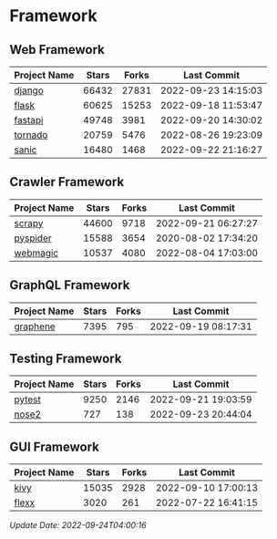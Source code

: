 # Framework

## Web Framework
| Project Name | Stars | Forks | Last Commit |
| ------------ | ----- | ----- | ----------- |
| [django](https://github.com/django/django) | 66432 | 27831 | 2022-09-23 14:15:03 |
| [flask](https://github.com/pallets/flask) | 60625 | 15253 | 2022-09-18 11:53:47 |
| [fastapi](https://github.com/tiangolo/fastapi) | 49748 | 3981 | 2022-09-20 14:30:02 |
| [tornado](https://github.com/tornadoweb/tornado) | 20759 | 5476 | 2022-08-26 19:23:09 |
| [sanic](https://github.com/sanic-org/sanic) | 16480 | 1468 | 2022-09-22 21:16:27 |

## Crawler Framework
| Project Name | Stars | Forks | Last Commit |
| ------------ | ----- | ----- | ----------- |
| [scrapy](https://github.com/scrapy/scrapy) | 44600 | 9718 | 2022-09-21 06:27:27 |
| [pyspider](https://github.com/binux/pyspider) | 15588 | 3654 | 2020-08-02 17:34:20 |
| [webmagic](https://github.com/code4craft/webmagic) | 10537 | 4080 | 2022-08-04 17:03:00 |

## GraphQL Framework
| Project Name | Stars | Forks | Last Commit |
| ------------ | ----- | ----- | ----------- |
| [graphene](https://github.com/graphql-python/graphene) | 7395 | 795 | 2022-09-19 08:17:31 |

## Testing Framework
| Project Name | Stars | Forks | Last Commit |
| ------------ | ----- | ----- | ----------- |
| [pytest](https://github.com/pytest-dev/pytest) | 9250 | 2146 | 2022-09-21 19:03:59 |
| [nose2](https://github.com/nose-devs/nose2) | 727 | 138 | 2022-09-23 20:44:04 |

## GUI Framework
| Project Name | Stars | Forks | Last Commit |
| ------------ | ----- | ----- | ----------- |
| [kivy](https://github.com/kivy/kivy) | 15035 | 2928 | 2022-09-10 17:00:13 |
| [flexx](https://github.com/flexxui/flexx) | 3020 | 261 | 2022-07-22 16:41:15 |

*Update Date: 2022-09-24T04:00:16*